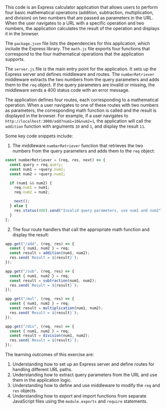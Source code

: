 This code is an Express calculator application that allows users to perform four basic mathematical operations (addition, subtraction, multiplication, and division) on two numbers that are passed as parameters in the URL. When the user navigates to a URL with a specific operation and two numbers, the application calculates the result of the operation and displays it in the browser.

The `package.json` file lists the dependencies for this application, which include the Express library. The `math.js` file exports four functions that correspond to the four mathematical operations that the application supports.

The `server.js` file is the main entry point for the application. It sets up the Express server and defines middleware and routes. The `numberRetriever` middleware extracts the two numbers from the query parameters and adds them to the `req` object. If the query parameters are invalid or missing, the middleware sends a 400 status code with an error message.

The application defines four routes, each corresponding to a mathematical operation. When a user navigates to one of these routes with two numbers as parameters, the corresponding math function is called and the result is displayed in the browser. For example, if a user navigates to `http://localhost:3000/add?num1=10&num2=1`, the application will call the `addition` function with arguments `10` and `1`, and display the result `11`.

Some key code snippets include:

1.  The middleware `numberRetriever` function that retrieves the two numbers from the query parameters and adds them to the `req` object:
```javascript
const numberRetriever = (req, res, next) => {
  const query = req.query;
  const num1 = +query.num1;
  const num2 = +query.num2;

  if (num1 && num2) {
    req.num1 = num1;
    req.num2 = num2;

    next();
  } else {
    res.status(400).send("Invalid query parameters, use num1 and num2");
  }
};

```
2.  The four route handlers that call the appropriate math function and display the result:

```javascript
app.get("/add", (req, res) => {
  const { num1, num2 } = req;
  const result = addition(num1, num2);
  res.send(`Result = ${result}`);
});

app.get("/sub", (req, res) => {
  const { num1, num2 } = req;
  const result = subtraction(num1, num2);
  res.send(`Result = ${result}`);
});

app.get("/mul", (req, res) => {
  const { num1, num2 } = req;
  const result = multiplication(num1, num2);
  res.send(`Result = ${result}`);
});

app.get("/div", (req, res) => {
  const { num1, num2 } = req;
  const result = division(num1, num2);
  res.send(`Result = ${result}`);
});

```
The learning outcomes of this exercise are:

1.  Understanding how to set up an Express server and define routes for handling different URL paths.
2.  Understanding how to extract query parameters from the URL and use them in the application logic.
3.  Understanding how to define and use middleware to modify the `req` and `res` objects.
4.  Understanding how to export and import functions from separate JavaScript files using the `module.exports` and `require` statements.